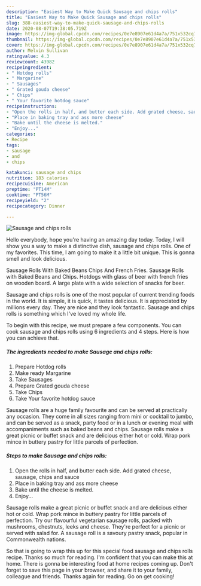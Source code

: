 ```yaml
---
description: "Easiest Way to Make Quick Sausage and chips rolls"
title: "Easiest Way to Make Quick Sausage and chips rolls"
slug: 388-easiest-way-to-make-quick-sausage-and-chips-rolls
date: 2020-08-07T19:38:05.719Z
image: https://img-global.cpcdn.com/recipes/0e7e8907e61d4a7a/751x532cq70/sausage-and-chips-rolls-recipe-main-photo.jpg
thumbnail: https://img-global.cpcdn.com/recipes/0e7e8907e61d4a7a/751x532cq70/sausage-and-chips-rolls-recipe-main-photo.jpg
cover: https://img-global.cpcdn.com/recipes/0e7e8907e61d4a7a/751x532cq70/sausage-and-chips-rolls-recipe-main-photo.jpg
author: Melvin Sullivan
ratingvalue: 4.3
reviewcount: 43982
recipeingredient:
- " Hotdog rolls"
- " Margarine"
- " Sausages"
- " Grated gouda cheese"
- " Chips"
- " Your favorite hotdog sauce"
recipeinstructions:
- "Open the rolls in half, and butter each side. Add grated cheese, sausage, chips and sauce"
- "Place in baking tray and ass more cheese"
- "Bake until the cheese is melted."
- "Enjoy..."
categories:
- Recipe
tags:
- sausage
- and
- chips

katakunci: sausage and chips 
nutrition: 183 calories
recipecuisine: American
preptime: "PT14M"
cooktime: "PT56M"
recipeyield: "2"
recipecategory: Dinner

---
```



![Sausage and chips rolls](https://img-global.cpcdn.com/recipes/0e7e8907e61d4a7a/751x532cq70/sausage-and-chips-rolls-recipe-main-photo.jpg)

Hello everybody, hope you're having an amazing day today. Today, I will show you a way to make a distinctive dish, sausage and chips rolls. One of my favorites. This time, I am going to make it a little bit unique. This is gonna smell and look delicious.

Sausage Rolls With Baked Beans Chips And French Fries. Sausage Rolls with Baked Beans and Chips. Hotdogs with glass of beer with french fries on wooden board. A large plate with a wide selection of snacks for beer.

Sausage and chips rolls is one of the most popular of current trending foods in the world. It is simple, it is quick, it tastes delicious. It is appreciated by millions every day. They are nice and they look fantastic. Sausage and chips rolls is something which I've loved my whole life.


To begin with this recipe, we must prepare a few components. You can cook sausage and chips rolls using 6 ingredients and 4 steps. Here is how you can achieve that.

<!--inarticleads1-->

##### The ingredients needed to make Sausage and chips rolls:

1. Prepare  Hotdog rolls
1. Make ready  Margarine
1. Take  Sausages
1. Prepare  Grated gouda cheese
1. Take  Chips
1. Take  Your favorite hotdog sauce


Sausage rolls are a huge family favourite and can be served at practically any occasion. They come in all sizes ranging from mini or cocktail to jumbo, and can be served as a snack, party food or in a lunch or evening meal with accompaniments such as baked beans and chips. Sausage rolls make a great picnic or buffet snack and are delicious either hot or cold. Wrap pork mince in buttery pastry for little parcels of perfection. 

<!--inarticleads2-->

##### Steps to make Sausage and chips rolls:

1. Open the rolls in half, and butter each side. Add grated cheese, sausage, chips and sauce
1. Place in baking tray and ass more cheese
1. Bake until the cheese is melted.
1. Enjoy...


Sausage rolls make a great picnic or buffet snack and are delicious either hot or cold. Wrap pork mince in buttery pastry for little parcels of perfection. Try our flavourful vegetarian sausage rolls, packed with mushrooms, chestnuts, leeks and cheese. They&#39;re perfect for a picnic or served with salad for. A sausage roll is a savoury pastry snack, popular in Commonwealth nations. 

So that is going to wrap this up for this special food sausage and chips rolls recipe. Thanks so much for reading. I'm confident that you can make this at home. There is gonna be interesting food at home recipes coming up. Don't forget to save this page in your browser, and share it to your family, colleague and friends. Thanks again for reading. Go on get cooking!
